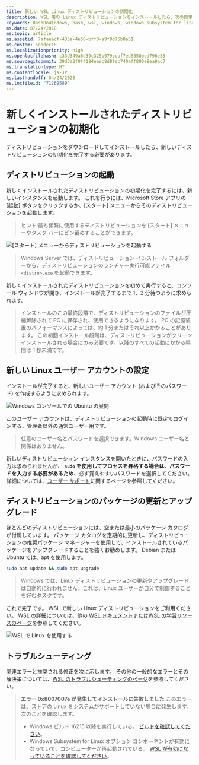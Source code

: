 ```yaml
---
title: 新しい WSL Linux ディストリビューションの初期化
description: WSL 用の Linux ディストリビューションをインストールしたら、次の簡単な手順に従って初期化を完了します
keywords: BashOnWindows, bash, wsl, windows, windows subsystem for linux, windowssubsystem, ubuntu, debian, suse, windows 10
ms.date: 07/24/2018
ms.topic: article
ms.assetid: 7afaeacf-435a-4e58-bff0-a9f0d75b8a51
ms.custom: seodec18
ms.localizationpriority: high
ms.openlocfilehash: c33d349a6d39c325b079ccbf7ed6350bed796e33
ms.sourcegitcommit: 39d3a2f0f4184eaec8d8fec740aff800e8ea9ac7
ms.translationtype: HT
ms.contentlocale: ja-JP
ms.lasthandoff: 04/24/2020
ms.locfileid: "71269589"
---
```

# <a name="initializing-a-newly-installed-distro"></a>新しくインストールされたディストリビューションの初期化
ディストリビューションをダウンロードしてインストールしたら、新しいディストリビューションの初期化を完了する必要があります。

## <a name="launch-a-distro"></a>ディストリビューションの起動
新しくインストールされたディストリビューションの初期化を完了するには、新しいインスタンスを起動します。 これを行うには、Microsoft Store アプリの [起動] ボタンをクリックするか、[スタート] メニューからそのディストリビューションを起動します。

> ヒント:最も頻繁に使用するディストリビューションを [スタート] メニューやタスク バーにピン留めすることができます。

![[スタート] メニューからディストリビューションを起動する](media/start-menu.png)

> Windows Server では、ディストリビューション インストール フォルダーから、ディストリビューションのランチャー実行可能ファイル `<distro>.exe` を起動できます。

新しくインストールされたディストリビューションを初めて実行すると、コンソール ウィンドウが開き、インストールが完了するまで 1、2 分待つように求められます。

> インストールのこの最終段階で、ディストリビューションのファイルが圧縮解除されて PC に保存され、使用できるようになります。 PC の記憶装置のパフォーマンスによっては、約 1 分またはそれ以上かかることがあります。 この初回インストール段階は、ディストリビューションがクリーン インストールされる場合にのみ必要です。以降のすべての起動にかかる時間は 1 秒未満です。

## <a name="setting-up-a-new-linux-user-account"></a>新しい Linux ユーザー アカウントの設定

インストールが完了すると、新しいユーザー アカウント (およびそのパスワード) を作成するように求められます。 

![Windows コンソールでの Ubuntu の展開](media/UbuntuInstall.png)

このユーザー アカウントは、ディストリビューションの起動時に既定でログインする、管理者以外の通常ユーザー用です。

> 任意のユーザー名とパスワードを選択できます。Windows ユーザー名と関係はありません。 

新しいディストリビューション インスタンスを開いたときに、パスワードの入力は求められませんが、 **`sudo` を使用してプロセスを昇格する場合は、パスワードを入力する必要があるため**、必ず覚えやすいパスワードを選択してください。 詳細については、[ユーザー サポート](user-support.md)に関するページを参照してください。

## <a name="update--upgrade-your-distros-packages"></a>ディストリビューションのパッケージの更新とアップグレード

ほとんどのディストリビューションには、空または最小のパッケージ カタログが付属しています。 パッケージ カタログを定期的に更新し、ディストリビューションの推奨パッケージ マネージャーを使用して、インストールされているパッケージをアップグレードすることを強くお勧めします。 Debian または Ubuntu では、apt を使用します。

```bash
sudo apt update && sudo apt upgrade
```

> Windows では、Linux ディストリビューションの更新やアップグレードは自動的に行われません。これは、Linux ユーザーが自分で制御することを好むタスクです。

これで完了です。 WSL で新しい Linux ディストリビューションをご利用ください。 WSL の詳細については、他の [WSL ドキュメント](https://aka.ms/wsldocs)または[WSL の学習リソースのページ](https://aka.ms/learnwsl)を参照してください。

![WSL で Linux を使用する](media/linux-on-wsl.png)

## <a name="troubleshooting"></a>トラブルシューティング

関連エラーと推奨される修正を次に示します。 その他の一般的なエラーとその解決策については、[WSL のトラブルシューティングのページ](troubleshooting.md)を参照してください。

> **エラー 0x8007007e が発生してインストールに失敗しました** このエラーは、ストアの Linux をシステムがサポートしていない場合に発生します。  次のことを確認します。
> * Windows ビルド 16215 以降を実行している。 [ビルドを確認してください](troubleshooting.md#check-your-build-number)。
> * Windows Subsystem for Linux オプション コンポーネントが有効になっていて、コンピューターが再起動されている。  [WSL が有効になっていることを確認してください](troubleshooting.md#confirm-wsl-is-enabled)。
